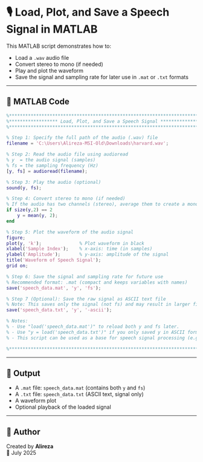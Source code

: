 # 🎙️ Load, Plot, and Save a Speech Signal in MATLAB

This MATLAB script demonstrates how to:

- Load a `.wav` audio file
- Convert stereo to mono (if needed)
- Play and plot the waveform
- Save the signal and sampling rate for later use in `.mat` or `.txt` formats

---

## 📌 MATLAB Code

```matlab
%***********************************************************************%
%****************** Load, Plot, and Save a Speech Signal ***************%
%***********************************************************************%

% Step 1: Specify the full path of the audio (.wav) file
filename = 'C:\Users\Alireza-MSI-Old\Downloads\harvard.wav';

% Step 2: Read the audio file using audioread
% y  = the audio signal (samples)
% fs = the sampling frequency (Hz)
[y, fs] = audioread(filename);

% Step 3: Play the audio (optional)
sound(y, fs);

% Step 4: Convert stereo to mono (if needed)
% If the audio has two channels (stereo), average them to create a mono signal
if size(y,2) == 2
    y = mean(y, 2);
end

% Step 5: Plot the waveform of the audio signal
figure;
plot(y, 'k');              % Plot waveform in black
xlabel('Sample Index');    % x-axis: time (in samples)
ylabel('Amplitude');       % y-axis: amplitude of the signal
title('Waveform of Speech Signal');
grid on;

% Step 6: Save the signal and sampling rate for future use
% Recommended format: .mat (compact and keeps variables with names)
save('speech_data.mat', 'y', 'fs');

% Step 7 (Optional): Save the raw signal as ASCII text file
% Note: This saves only the signal (not fs) and may result in larger files
save('speech_data.txt', 'y', '-ascii');

% Notes:
% - Use "load('speech_data.mat')" to reload both y and fs later.
% - Use "y = load('speech_data.txt')" if you only saved y in ASCII format.
% - This script can be used as a base for speech signal processing (e.g., filtering, segmentation, feature extraction).

%***********************************************************************%
```

---

## 📁 Output

- A `.mat` file: `speech_data.mat` (contains both `y` and `fs`)
- A `.txt` file: `speech_data.txt` (ASCII text, signal only)
- A waveform plot
- Optional playback of the loaded signal

---

## 🧠 Author

Created by **Alireza**  
📅 July 2025  
